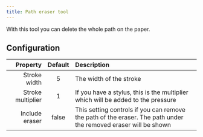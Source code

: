 ```yaml
---
title: Path eraser tool
---
```



With this tool you can delete the whole path on the paper.

## Configuration

|          Property | Default | Description                                                                                                     |
|------------------:|:-------:|:----------------------------------------------------------------------------------------------------------------|
|      Stroke width |    5    | The width of the stroke                                                                                         |
| Stroke multiplier |    1    | If you have a stylus, this is the multiplier which will be added to the pressure                                |
|    Include eraser |  false  | This setting controls if you can remove the path of the eraser. The path under the removed eraser will be shown |

